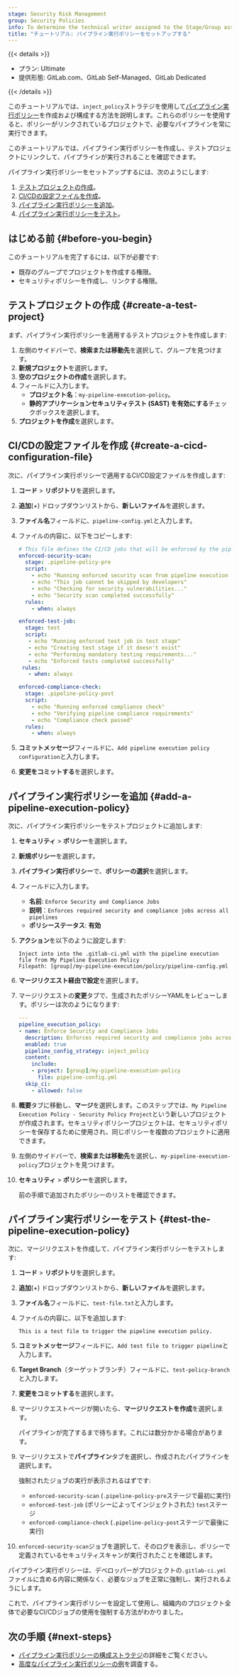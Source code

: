 ```yaml
---
stage: Security Risk Management
group: Security Policies
info: To determine the technical writer assigned to the Stage/Group associated with this page, see https://handbook.gitlab.com/handbook/product/ux/technical-writing/#assignments
title: "チュートリアル: パイプライン実行ポリシーをセットアップする"
---
```


{{< details >}}

- プラン: Ultimate
- 提供形態: GitLab.com、GitLab Self-Managed、GitLab Dedicated

{{< /details >}}

このチュートリアルでは、`inject_policy`ストラテジを使用して[パイプライン実行ポリシー](../../user/application_security/policies/pipeline_execution_policies.md)を作成および構成する方法を説明します。これらのポリシーを使用すると、ポリシーがリンクされているプロジェクトで、必要なパイプラインを常に実行できます。

このチュートリアルでは、パイプライン実行ポリシーを作成し、テストプロジェクトにリンクして、パイプラインが実行されることを確認できます。

パイプライン実行ポリシーをセットアップするには、次のようにします:

1. [テストプロジェクトの作成](#create-a-test-project)。
1. [CI/CDの設定ファイルを作成](#create-a-cicd-configuration-file)。
1. [パイプライン実行ポリシーを追加](#add-a-pipeline-execution-policy)。
1. [パイプライン実行ポリシーをテスト](#test-the-pipeline-execution-policy)。

## はじめる前 {#before-you-begin}

このチュートリアルを完了するには、以下が必要です:

- 既存のグループでプロジェクトを作成する権限。
- セキュリティポリシーを作成し、リンクする権限。

## テストプロジェクトの作成 {#create-a-test-project}

まず、パイプライン実行ポリシーを適用するテストプロジェクトを作成します:

1. 左側のサイドバーで、**検索または移動先**を選択して、グループを見つけます。
1. **新規プロジェクト**を選択します。
1. **空のプロジェクトの作成**を選択します。
1. フィールドに入力します。
   - **プロジェクト名**：`my-pipeline-execution-policy`。
   - **静的アプリケーションセキュリティテスト (SAST) を有効にする**チェックボックスを選択します。
1. **プロジェクトを作成**を選択します。

## CI/CDの設定ファイルを作成 {#create-a-cicd-configuration-file}

次に、パイプライン実行ポリシーで適用するCI/CD設定ファイルを作成します:

1. **コード** > **リポジトリ**を選択します。
1. **追加**(+) ドロップダウンリストから、**新しいファイル**を選択します。
1. **ファイル名**フィールドに、`pipeline-config.yml`と入力します。
1. ファイルの内容に、以下をコピーします:

   ```yaml
   # This file defines the CI/CD jobs that will be enforced by the pipeline execution policy
   enforced-security-scan:
     stage: .pipeline-policy-pre
     script:
       - echo "Running enforced security scan from pipeline execution policy"
       - echo "This job cannot be skipped by developers"
       - echo "Checking for security vulnerabilities..."
       - echo "Security scan completed successfully"
     rules:
       - when: always

   enforced-test-job:
     stage: test
     script:
      - echo "Running enforced test job in test stage"
      - echo "Creating test stage if it doesn't exist"
      - echo "Performing mandatory testing requirements..."
      - echo "Enforced tests completed successfully"
    rules:
      - when: always

   enforced-compliance-check:
     stage: .pipeline-policy-post
     script:
       - echo "Running enforced compliance check"
       - echo "Verifying pipeline compliance requirements"
       - echo "Compliance check passed"
     rules:
       - when: always
   ```

1. **コミットメッセージ**フィールドに、`Add pipeline execution policy configuration`と入力します。
1. **変更をコミットする**を選択します。

## パイプライン実行ポリシーを追加 {#add-a-pipeline-execution-policy}

次に、パイプライン実行ポリシーをテストプロジェクトに追加します:

1. **セキュリティ** > **ポリシー**を選択します。
1. **新規ポリシー**を選択します。
1. **パイプライン実行ポリシー**で、**ポリシーの選択**を選択します。
1. フィールドに入力します。
   - **名前**: `Enforce Security and Compliance Jobs`
   - **説明**：`Enforces required security and compliance jobs across all pipelines`
   - **ポリシーステータス**: **有効**

1. **アクション**を以下のように設定します:

   ```plaintext
   Inject into into the .gitlab-ci.yml with the pipeline execution file from My Pipeline Execution Policy
   Filepath: [group]/my-pipeline-execution/policy/pipeline-config.yml
   ```

1. **マージリクエスト経由で設定**を選択します。

1. マージリクエストの**変更**タブで、生成されたポリシーYAMLをレビューします。ポリシーは次のようになります:

   ```yaml
   ---
   pipeline_execution_policy:
   - name: Enforce Security and Compliance Jobs
     description: Enforces required security and compliance jobs across all pipelines
     enabled: true
     pipeline_config_strategy: inject_policy
     content:
       include:
       - project: [group]/my-pipeline-execution-policy
         file: pipeline-config.yml
     skip_ci:
       - allowed: false
   ```

1. **概要**タブに移動し、**マージ**を選択します。このステップでは、`My Pipeline Execution Policy - Security Policy Project`という新しいプロジェクトが作成されます。セキュリティポリシープロジェクトは、セキュリティポリシーを保存するために使用され、同じポリシーを複数のプロジェクトに適用できます。

1. 左側のサイドバーで、**検索または移動先**を選択し、`my-pipeline-execution-policy`プロジェクトを見つけます。

1. **セキュリティ** > **ポリシー**を選択します。

   前の手順で追加されたポリシーのリストを確認できます。

## パイプライン実行ポリシーをテスト {#test-the-pipeline-execution-policy}

次に、マージリクエストを作成して、パイプライン実行ポリシーをテストします:

1. **コード** > **リポジトリ**を選択します。
1. **追加**(+) ドロップダウンリストから、**新しいファイル**を選択します。
1. **ファイル名**フィールドに、`test-file.txt`と入力します。
1. ファイルの内容に、以下を追加します:

   ```plaintext
   This is a test file to trigger the pipeline execution policy.
   ```

1. **コミットメッセージ**フィールドに、`Add test file to trigger pipeline`と入力します。
1. **Target Branch**（ターゲットブランチ）フィールドに、`test-policy-branch`と入力します。
1. **変更をコミットする**を選択します。
1. マージリクエストページが開いたら、**マージリクエストを作成**を選択します。

   パイプラインが完了するまで待ちます。これには数分かかる場合があります。

1. マージリクエストで**パイプライン**タブを選択し、作成されたパイプラインを選択します。

   強制されたジョブの実行が表示されるはずです:
   - `enforced-security-scan` (`.pipeline-policy-pre`ステージで最初に実行)
   - `enforced-test-job` (ポリシーによってインジェクトされた) `test`ステージ
   - `enforced-compliance-check` (`.pipeline-policy-post`ステージで最後に実行)

1. `enforced-security-scan`ジョブを選択して、そのログを表示し、ポリシーで定義されているセキュリティスキャンが実行されたことを確認します。

パイプライン実行ポリシーは、デベロッパーがプロジェクトの`.gitlab-ci.yml`ファイルに含める内容に関係なく、必要なジョブを正常に強制し、実行されるようにします。

これで、パイプライン実行ポリシーを設定して使用し、組織内のプロジェクト全体で必要なCI/CDジョブの使用を強制する方法がわかりました。

## 次の手順 {#next-steps}

- [パイプライン実行ポリシーの構成ストラテジ](../../user/application_security/policies/pipeline_execution_policies.md#pipeline-configuration-strategies)の詳細をご覧ください。
- [高度なパイプライン実行ポリシーの例](../../user/application_security/policies/pipeline_execution_policies.md#examples)を調査する。
